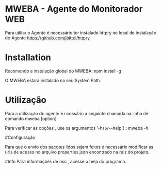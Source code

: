 # MWEBA - Agente do Monitorador WEB 

Para utiliar o Agente é necessário ter instalado httpry no local de instalação do Agente
https://github.com/jbittel/httpry

# Installation

Recomendo a instalação global do MWEBA:
    npm install -g
    
O MWEBA estará instalado no seu System Path.

# Utilização

Para a utilização do agente é ncessário a seguinte chamada na linha de comando 
    mweba [option]

Para verificar as opções , use  os argumentos '-h` (or `--help`) :
    mweba -h

#Configuração

Para que o envio dos pacotes lidos sejam feitos é necessário modificar as urls de acesso no arquivo properties.json
encontrado na raiz do projeto.

#Info
Para informações de uso , acesse o help do programa.


